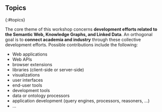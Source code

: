 ## Topics
{:#topics}

<!-- What topics of interest will be covered by the workshop
Proposed workshops should have a core theme that is much more selective than the broader scope of the main conference.
We may reject or propose to merge workshops that overlap significantly with other workshops in terms of theme. -->

The core theme of this workshop concerns **development efforts related to the Semantic Web, Knowledge Graphs, and Linked Data**.
An orthogonal goal is to **connect academia and industry** through these collective development efforts.
Possible contributions include the following:

- Web applications
- Web APIs
- browser extensions
- libraries (client-side or server-side)
- visualizations
- user interfaces
- end-user tools
- development tools
- data or ontology processors
- application development (query engines, processors, reasoners, …)
- …
